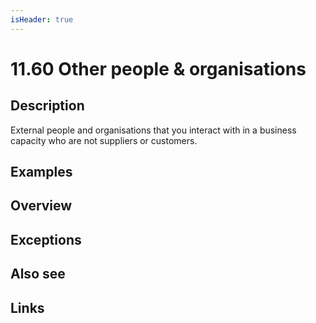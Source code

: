 ```yaml
---
isHeader: true
---
```


# 11.60 Other people & organisations

## Description

External people and organisations that you interact with in a business capacity who are not suppliers or customers.

## Examples

## Overview

## Exceptions

## Also see

## Links
